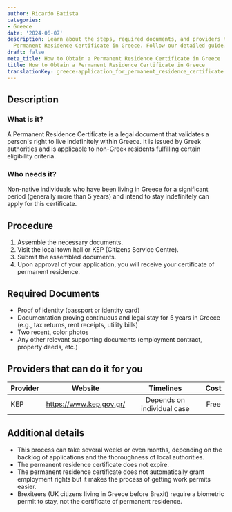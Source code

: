 ```yaml
---
author: Ricardo Batista
categories:
- Greece
date: '2024-06-07'
description: Learn about the steps, required documents, and providers to get your
  Permanent Residence Certificate in Greece. Follow our detailed guide.
draft: false
meta_title: How to Obtain a Permanent Residence Certificate in Greece
title: How to Obtain a Permanent Residence Certificate in Greece
translationKey: greece-application_for_permanent_residence_certificate
---
```



## Description
### What is it?
A Permanent Residence Certificate is a legal document that validates a person's right to live indefinitely within Greece. It is issued by Greek authorities and is applicable to non-Greek residents fulfilling certain eligibility criteria.

### Who needs it?
Non-native individuals who have been living in Greece for a significant period (generally more than 5 years) and intend to stay indefinitely can apply for this certificate.

## Procedure
1. Assemble the necessary documents.
2. Visit the local town hall or KEP (Citizens Service Centre).
3. Submit the assembled documents. 
4. Upon approval of your application, you will receive your certificate of permanent residence.

## Required Documents
* Proof of identity (passport or identity card)
* Documentation proving continuous and legal stay for 5 years in Greece (e.g., tax returns, rent receipts, utility bills)
* Two recent, color photos 
* Any other relevant supporting documents (employment contract, property deeds, etc.)

## Providers that can do it for you

| Provider        |     Website     |     Timelines    |       Cost      |
| --------------- | --------------- |  :-------------: | :-------------: |
| KEP             |  https://www.kep.gov.gr/ |      Depends on individual case      |        Free       |

## Additional details
* This process can take several weeks or even months, depending on the backlog of applications and the thoroughness of local authorities.
* The permanent residence certificate does not expire.
* The permanent residence certificate does not automatically grant employment rights but it makes the process of getting work permits easier. 
* Brexiteers (UK citizens living in Greece before Brexit) require a biometric permit to stay, not the certificate of permanent residence.